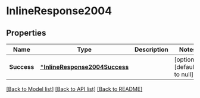 # InlineResponse2004

## Properties
Name | Type | Description | Notes
------------ | ------------- | ------------- | -------------
**Success** | [***InlineResponse2004Success**](inline_response_200_4_Success.md) |  | [optional] [default to null]

[[Back to Model list]](../README.md#documentation-for-models) [[Back to API list]](../README.md#documentation-for-api-endpoints) [[Back to README]](../README.md)

